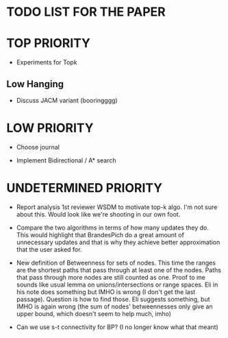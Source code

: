 TODO LIST FOR THE PAPER
====

# TOP PRIORITY

* Experiments for Topk 



## Low Hanging

* Discuss JACM variant (booringggg)



# LOW PRIORITY

* Choose journal

* Implement Bidirectional / A* search



# UNDETERMINED PRIORITY

* Report analysis 1st reviewer WSDM to motivate top-k algo. I'm not sure about
this. Would look like we're shooting in our own foot.

* Compare the two algorithms in terms of how many updates they do. This would
highlight that BrandesPich do a great amount of unnecessary updates and that is
why they achieve better approximation that the user asked for.

* New definition of Betweenness for sets of nodes. This time the ranges are the
shortest paths that pass through at least one of the nodes. Paths that pass
through more nodes are still counted as one. Proof to me sounds like usual lemma
on unions/intersections or range spaces. Eli in his note does something but IMHO
is wrong (I don't get the last passage). Question is how to find those.  Eli
suggests something, but IMHO is again wrong (the sum of nodes' betweennesses
only give an upper bound, which doesn't seem to help much, imho)

* Can we use s-t connectivity for BP? (I no longer know what that meant)

